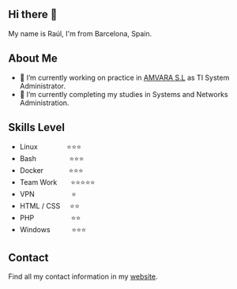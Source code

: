 ## Hi there 👋

My name is Raúl, I'm from Barcelona, Spain.

## About Me 

- 🔭 I’m currently working on practice in [AMVARA S.L](https://www.amvara.de) as TI System Administrator.
- 🌱 I’m currently completing my studies in Systems and Networks Administration.

## Skills     Level

- Linux &nbsp; &nbsp; &nbsp; &nbsp; &nbsp; &nbsp; &nbsp;  ⭐⭐⭐
- Bash &nbsp; &nbsp; &nbsp; &nbsp; &nbsp; &nbsp; &nbsp; &nbsp; ⭐⭐⭐
- Docker &nbsp; &nbsp; &nbsp; &nbsp; &nbsp; &nbsp; ⭐⭐⭐
- Team Work &nbsp; &nbsp; &nbsp; ⭐⭐⭐⭐⭐
- VPN &nbsp; &nbsp; &nbsp; &nbsp; &nbsp; &nbsp; &nbsp; &nbsp; &nbsp; ⭐
- HTML / CSS &nbsp; &nbsp; ⭐⭐
- PHP &nbsp; &nbsp; &nbsp; &nbsp; &nbsp; &nbsp; &nbsp; &nbsp; &nbsp; ⭐⭐
- Windows &nbsp; &nbsp; &nbsp; &nbsp; &nbsp; ⭐⭐⭐

## Contact
Find all my contact information in my [website](https://www.raulheredia.es).
